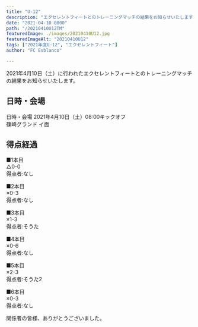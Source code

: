 ```yaml
---
title: "U-12"
description: "エクセレントフィートとのトレーニングマッチの結果をお知らせいたします"
date: "2021-04-10 0800"
path: "/20210410U12TM"
featuredImage: ./images/20210410U12.jpg
featuredImageAlt: "20210410U12"
tags: ["2021年度U-12", "エクセレントフィート"]
author: "FC Esblanco"

---
```


2021年4月10日（土）に行われたエクセレントフィートとのトレーニングマッチの結果をお知らせいたします。


## 日時・会場

日時・会場
2021年4月10日（土）08:00キックオフ  
篠崎グランド イ面

## 得点経過

■1本目  
△0-0  
得点者:なし

■2本目  
×0-3  
得点者:なし

■3本目  
×1-3  
得点者:そうた

■4本目  
×0-6  
得点者:なし

■5本目  
×2-3  
得点者:そうた2

■6本目  
×0-3  
得点者:なし

関係者の皆様、ありがとうございました。

